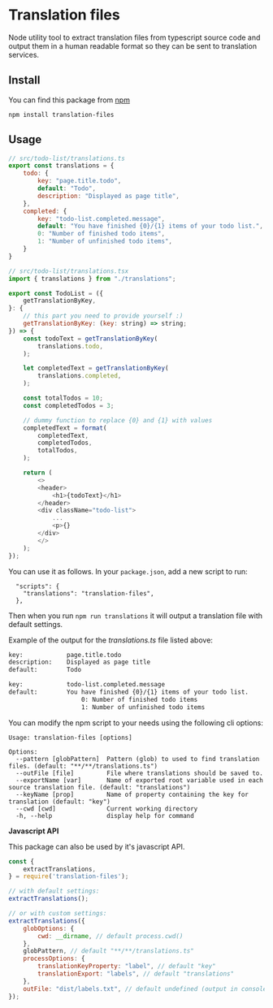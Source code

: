 # Translation files

Node utility tool to extract translation files from typescript source code and output them in a human readable format so they can be sent to translation services.

## Install

You can find this package from [npm](https://www.npmjs.com/package/translation-files)

`npm install translation-files`

## Usage

```javascript
// src/todo-list/translations.ts
export const translations = {
    todo: {
        key: "page.title.todo",
        default: "Todo",
        description: "Displayed as page title",
    },
    completed: {
        key: "todo-list.completed.message",
        default: "You have finished {0}/{1} items of your todo list.",
        0: "Number of finished todo items",
        1: "Number of unfinished todo items",
    }
}
```

```javascript
// src/todo-list/translations.tsx
import { translations } from "./translations";

export const TodoList = ({
    getTranslationByKey,
}: {
    // this part you need to provide yourself :)
    getTranslationByKey: (key: string) => string;
}) => {
    const todoText = getTranslationByKey(
        translations.todo,
    );

    let completedText = getTranslationByKey(
        translations.completed,
    );

    const totalTodos = 10;
    const completedTodos = 3;

    // dummy function to replace {0} and {1} with values
    completedText = format(
        completedText,
        completedTodos,
        totalTodos,
    );

    return (
        <>
        <header>
            <h1>{todoText}</h1>
        </header>
        <div className="todo-list">
            ...
            <p>{}
        </div>
        </>
    );
});

```
You can use it as follows. In your `package.json`, add a new script to run:
```
  "scripts": {
    "translations": "translation-files",
  },
  ```
  Then when you run `npm run translations` it will output a translation file with default settings.

  Example of the output for the *translations.ts* file listed above:

```sh
key:            page.title.todo
description:    Displayed as page title
default:        Todo

key:            todo-list.completed.message
default:        You have finished {0}/{1} items of your todo list.
                    0: Number of finished todo items
                    1: Number of unfinished todo items
```

You can modify the npm script to your needs using the following cli options:


```shell
Usage: translation-files [options]

Options:
  --pattern [globPattern]  Pattern (glob) to used to find translation files. (default: "**/**/translations.ts")
  --outFile [file]         File where translations should be saved to.
  --exportName [var]       Name of exported root variable used in each source translation file. (default: "translations")
  --keyName [prop]         Name of property containing the key for translation (default: "key")
  --cwd [cwd]              Current working directory
  -h, --help               display help for command
```

**Javascript API**

This package can also be used by it's javascript API.

```javascript
const {
    extractTranslations,
} = require('translation-files');

// with default settings:
extractTranslations();

// or with custom settings:
extractTranslations({
    globOptions: {
        cwd: __dirname, // default process.cwd()
    },
    globPattern, // default "**/**/translations.ts"
    processOptions: {
        translationKeyProperty: "label", // default "key"
        translationExport: "labels", // default "translations"
    },
    outFile: "dist/labels.txt", // default undefined (output in console)
});
```